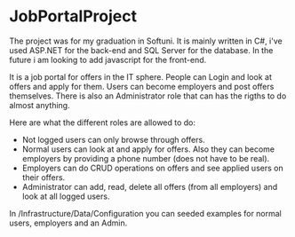 # JobPortalProject

The project was for my graduation in Softuni. It is mainly written in C#, i've used ASP.NET for the back-end and SQL Server for the database. In the future i am looking to add javascript for the front-end.

It is a job portal for offers in the IT sphere. People can Login and look at offers and apply for them. Users can become employers and post offers themselves. There is also an Administrator role that can has the rigths to do almost anything.

Here are what the different roles are allowed to do:
- Not logged users can only browse through offers.
- Normal users can look at and apply for offers. Also they can become employers by providing a phone number (does not have to be real).
- Employers can do CRUD operations on offers and see applied users on their offers.
- Administrator can add, read, delete all offers (from all employers) and look at all logged users.

In /Infrastructure/Data/Configuration you can seeded examples for normal users, employers and an Admin.
